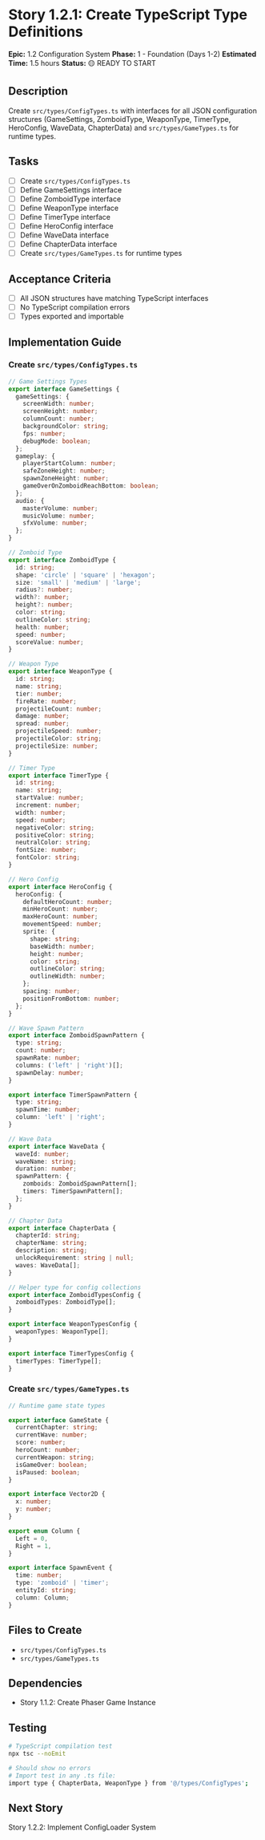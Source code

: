 # Story 1.2.1: Create TypeScript Type Definitions

**Epic:** 1.2 Configuration System
**Phase:** 1 - Foundation (Days 1-2)
**Estimated Time:** 1.5 hours
**Status:** 🟡 READY TO START

## Description
Create `src/types/ConfigTypes.ts` with interfaces for all JSON configuration structures (GameSettings, ZomboidType, WeaponType, TimerType, HeroConfig, WaveData, ChapterData) and `src/types/GameTypes.ts` for runtime types.

## Tasks
- [ ] Create `src/types/ConfigTypes.ts`
- [ ] Define GameSettings interface
- [ ] Define ZomboidType interface
- [ ] Define WeaponType interface
- [ ] Define TimerType interface
- [ ] Define HeroConfig interface
- [ ] Define WaveData interface
- [ ] Define ChapterData interface
- [ ] Create `src/types/GameTypes.ts` for runtime types

## Acceptance Criteria
- [ ] All JSON structures have matching TypeScript interfaces
- [ ] No TypeScript compilation errors
- [ ] Types exported and importable

## Implementation Guide

### Create `src/types/ConfigTypes.ts`

```typescript
// Game Settings Types
export interface GameSettings {
  gameSettings: {
    screenWidth: number;
    screenHeight: number;
    columnCount: number;
    backgroundColor: string;
    fps: number;
    debugMode: boolean;
  };
  gameplay: {
    playerStartColumn: number;
    safeZoneHeight: number;
    spawnZoneHeight: number;
    gameOverOnZomboidReachBottom: boolean;
  };
  audio: {
    masterVolume: number;
    musicVolume: number;
    sfxVolume: number;
  };
}

// Zomboid Type
export interface ZomboidType {
  id: string;
  shape: 'circle' | 'square' | 'hexagon';
  size: 'small' | 'medium' | 'large';
  radius?: number;
  width?: number;
  height?: number;
  color: string;
  outlineColor: string;
  health: number;
  speed: number;
  scoreValue: number;
}

// Weapon Type
export interface WeaponType {
  id: string;
  name: string;
  tier: number;
  fireRate: number;
  projectileCount: number;
  damage: number;
  spread: number;
  projectileSpeed: number;
  projectileColor: string;
  projectileSize: number;
}

// Timer Type
export interface TimerType {
  id: string;
  name: string;
  startValue: number;
  increment: number;
  width: number;
  speed: number;
  negativeColor: string;
  positiveColor: string;
  neutralColor: string;
  fontSize: number;
  fontColor: string;
}

// Hero Config
export interface HeroConfig {
  heroConfig: {
    defaultHeroCount: number;
    minHeroCount: number;
    maxHeroCount: number;
    movementSpeed: number;
    sprite: {
      shape: string;
      baseWidth: number;
      height: number;
      color: string;
      outlineColor: string;
      outlineWidth: number;
    };
    spacing: number;
    positionFromBottom: number;
  };
}

// Wave Spawn Pattern
export interface ZomboidSpawnPattern {
  type: string;
  count: number;
  spawnRate: number;
  columns: ('left' | 'right')[];
  spawnDelay: number;
}

export interface TimerSpawnPattern {
  type: string;
  spawnTime: number;
  column: 'left' | 'right';
}

// Wave Data
export interface WaveData {
  waveId: number;
  waveName: string;
  duration: number;
  spawnPattern: {
    zomboids: ZomboidSpawnPattern[];
    timers: TimerSpawnPattern[];
  };
}

// Chapter Data
export interface ChapterData {
  chapterId: string;
  chapterName: string;
  description: string;
  unlockRequirement: string | null;
  waves: WaveData[];
}

// Helper type for config collections
export interface ZomboidTypesConfig {
  zomboidTypes: ZomboidType[];
}

export interface WeaponTypesConfig {
  weaponTypes: WeaponType[];
}

export interface TimerTypesConfig {
  timerTypes: TimerType[];
}
```

### Create `src/types/GameTypes.ts`

```typescript
// Runtime game state types

export interface GameState {
  currentChapter: string;
  currentWave: number;
  score: number;
  heroCount: number;
  currentWeapon: string;
  isGameOver: boolean;
  isPaused: boolean;
}

export interface Vector2D {
  x: number;
  y: number;
}

export enum Column {
  Left = 0,
  Right = 1,
}

export interface SpawnEvent {
  time: number;
  type: 'zomboid' | 'timer';
  entityId: string;
  column: Column;
}
```

## Files to Create
- `src/types/ConfigTypes.ts`
- `src/types/GameTypes.ts`

## Dependencies
- Story 1.1.2: Create Phaser Game Instance

## Testing
```bash
# TypeScript compilation test
npx tsc --noEmit

# Should show no errors
# Import test in any .ts file:
import type { ChapterData, WeaponType } from '@/types/ConfigTypes';
```

## Next Story
Story 1.2.2: Implement ConfigLoader System
